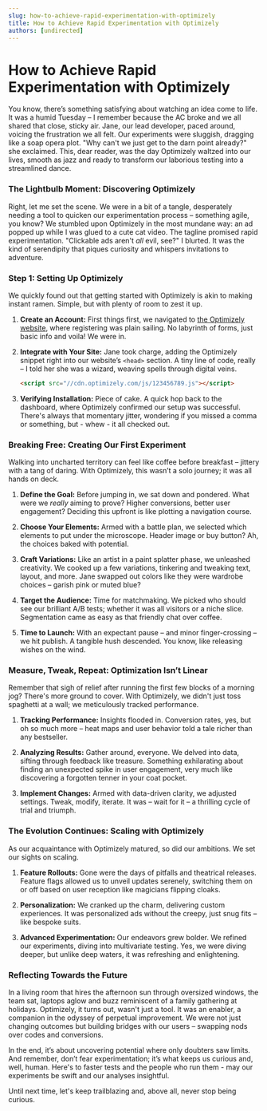 ```yaml
---
slug: how-to-achieve-rapid-experimentation-with-optimizely
title: How to Achieve Rapid Experimentation with Optimizely
authors: [undirected]
---
```



# How to Achieve Rapid Experimentation with Optimizely

You know, there’s something satisfying about watching an idea come to life. It was a humid Tuesday – I remember because the AC broke and we all shared that close, sticky air. Jane, our lead developer, paced around, voicing the frustration we all felt. Our experiments were sluggish, dragging like a soap opera plot. "Why can't we just get to the darn point already?" she exclaimed. This, dear reader, was the day Optimizely waltzed into our lives, smooth as jazz and ready to transform our laborious testing into a streamlined dance.

### The Lightbulb Moment: Discovering Optimizely

Right, let me set the scene. We were in a bit of a tangle, desperately needing a tool to quicken our experimentation process – something agile, you know? We stumbled upon Optimizely in the most mundane way: an ad popped up while I was glued to a cute cat video. The tagline promised rapid experimentation. "Clickable ads aren't *all* evil, see?" I blurted. It was the kind of serendipity that piques curiosity and whispers invitations to adventure.

### Step 1: Setting Up Optimizely

We quickly found out that getting started with Optimizely is akin to making instant ramen. Simple, but with plenty of room to zest it up.

1. **Create an Account:** First things first, we navigated to [the Optimizely website](https://www.optimizely.com/), where registering was plain sailing. No labyrinth of forms, just basic info and voila! We were in.

2. **Integrate with Your Site:** Jane took charge, adding the Optimizely snippet right into our website’s `<head>` section. A tiny line of code, really – I told her she was a wizard, weaving spells through digital veins.

   ```html
   <script src="//cdn.optimizely.com/js/123456789.js"></script>
   ```

3. **Verifying Installation:** Piece of cake. A quick hop back to the dashboard, where Optimizely confirmed our setup was successful. There's always that momentary jitter, wondering if you missed a comma or something, but - whew - it all checked out.

### Breaking Free: Creating Our First Experiment

Walking into uncharted territory can feel like coffee before breakfast – jittery with a tang of daring. With Optimizely, this wasn’t a solo journey; it was all hands on deck.

1. **Define the Goal:** Before jumping in, we sat down and pondered. What were we *really* aiming to prove? Higher conversions, better user engagement? Deciding this upfront is like plotting a navigation course.

2. **Choose Your Elements:** Armed with a battle plan, we selected which elements to put under the microscope. Header image or buy button? Ah, the choices baked with potential.

3. **Craft Variations:** Like an artist in a paint splatter phase, we unleashed creativity. We cooked up a few variations, tinkering and tweaking text, layout, and more. Jane swapped out colors like they were wardrobe choices – garish pink or muted blue?

4. **Target the Audience:** Time for matchmaking. We picked who should see our brilliant A/B tests; whether it was all visitors or a niche slice. Segmentation came as easy as that friendly chat over coffee.

5. **Time to Launch:** With an expectant pause – and minor finger-crossing – we hit publish. A tangible hush descended. You know, like releasing wishes on the wind.

### Measure, Tweak, Repeat: Optimization Isn’t Linear

Remember that sigh of relief after running the first few blocks of a morning jog? There's more ground to cover. With Optimizely, we didn't just toss spaghetti at a wall; we meticulously tracked performance.

1. **Tracking Performance:** Insights flooded in. Conversion rates, yes, but oh so much more – heat maps and user behavior told a tale richer than any bestseller.

2. **Analyzing Results:** Gather around, everyone. We delved into data, sifting through feedback like treasure. Something exhilarating about finding an unexpected spike in user engagement, very much like discovering a forgotten tenner in your coat pocket.

3. **Implement Changes:** Armed with data-driven clarity, we adjusted settings. Tweak, modify, iterate. It was – wait for it – a thrilling cycle of trial and triumph.

### The Evolution Continues: Scaling with Optimizely

As our acquaintance with Optimizely matured, so did our ambitions. We set our sights on scaling.

1. **Feature Rollouts:** Gone were the days of pitfalls and theatrical releases. Feature flags allowed us to unveil updates serenely, switching them on or off based on user reception like magicians flipping cloaks.

2. **Personalization:** We cranked up the charm, delivering custom experiences. It was personalized ads without the creepy, just snug fits – like bespoke suits.

3. **Advanced Experimentation:** Our endeavors grew bolder. We refined our experiments, diving into multivariate testing. Yes, we were diving deeper, but unlike deep waters, it was refreshing and enlightening.

### Reflecting Towards the Future

In a living room that hires the afternoon sun through oversized windows, the team sat, laptops aglow and buzz reminiscent of a family gathering at holidays. Optimizely, it turns out, wasn't just a tool. It was an enabler, a companion in the odyssey of perpetual improvement. We were not just changing outcomes but building bridges with our users – swapping nods over codes and conversions.

In the end, it’s about uncovering potential where only doubters saw limits. And remember, don’t fear experimentation; it’s what keeps us curious and, well, human. Here's to faster tests and the people who run them - may our experiments be swift and our analyses insightful.

Until next time, let's keep trailblazing and, above all, never stop being curious.